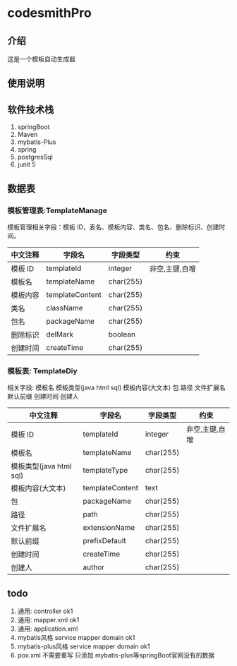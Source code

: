 # codesmithPro

## 介绍

这是一个模板自动生成器


## 使用说明







## 软件技术栈

1. springBoot
2. Maven
3. mybatis-Plus
4. spring
5. postgresSql
6. junit 5


## 数据表

### 模板管理表:TemplateManage

模板管理相关字段：模板 ID，表名、模板内容、类名、包名、删除标识、创建时间。

| 中文注释 | 字段名          | 字段类型  | 约束           |
| -------- | --------------- | --------- | -------------- |
| 模板 ID  | templateId      | integer   | 非空,主键,自增 |
| 模板名     | templateName       | char(255) |                |
| 模板内容 | templateContent | char(255) |                |
| 类名     | className       | char(255) |                |
| 包名     | packageName     | char(255) |                |
| 删除标识 | delMark         | boolean   |                |
| 创建时间 | createTime      | char(255) |                |

### 模板表: TemplateDiy

相关字段: 模板名 模板类型(java html sql)  模板内容(大文本)  包 路径   文件扩展名 默认前缀  创建时间  创建人

| 中文注释                | 字段名          | 字段类型  | 约束           |
| ----------------------- | --------------- | --------- | -------------- |
| 模板 ID                 | templateId      | integer   | 非空,主键,自增 |
| 模板名                  | templateName    | char(255) |                |
| 模板类型(java html sql) | templateType    | char(255) |                |
| 模板内容(大文本)        | templateContent | text      |                |
| 包                      | packageName     | char(255) |                |
| 路径                    | path            | char(255) |                |
| 文件扩展名              | extensionName   | char(255) |                |
| 默认前缀                | prefixDefault   | char(255) |                |
| 创建时间                | createTime      | char(255) |                |
| 创建人                  | author          | char(255) |                |



## todo

1. 通用: controller     ok1
2. 通用: mapper.xml     ok1
3. 通用: application.xml       
4. mybatis风格  service mapper domain    ok1
5. mybatis-plus风格  service mapper domain     ok1
6. pox.xml  不需要重写 只添加 mybatis-plus等springBoot官网没有的数据




